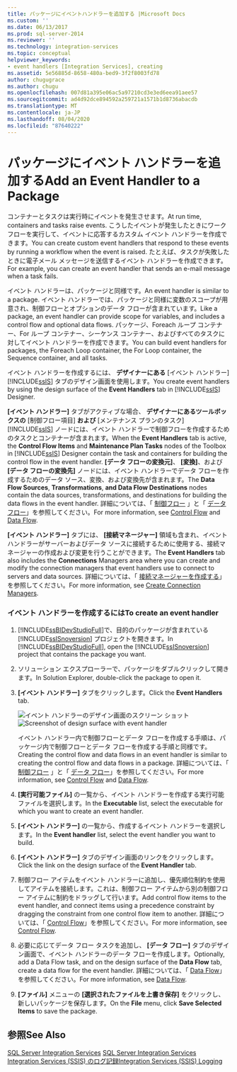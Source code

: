 ```yaml
---
title: パッケージにイベントハンドラーを追加する |Microsoft Docs
ms.custom: ''
ms.date: 06/13/2017
ms.prod: sql-server-2014
ms.reviewer: ''
ms.technology: integration-services
ms.topic: conceptual
helpviewer_keywords:
- event handlers [Integration Services], creating
ms.assetid: 5e56885d-8658-480a-bed9-3f2f8003fd78
author: chugugrace
ms.author: chugu
ms.openlocfilehash: 007d81a395e06ac5a97210cd3e3ed6eea91aee57
ms.sourcegitcommit: ad4d92dce894592a259721a1571b1d8736abacdb
ms.translationtype: MT
ms.contentlocale: ja-JP
ms.lasthandoff: 08/04/2020
ms.locfileid: "87640222"
---
```

# <a name="add-an-event-handler-to-a-package"></a><span data-ttu-id="b68a3-102">パッケージにイベント ハンドラーを追加する</span><span class="sxs-lookup"><span data-stu-id="b68a3-102">Add an Event Handler to a Package</span></span>
  <span data-ttu-id="b68a3-103">コンテナーとタスクは実行時にイベントを発生させます。</span><span class="sxs-lookup"><span data-stu-id="b68a3-103">At run time, containers and tasks raise events.</span></span> <span data-ttu-id="b68a3-104">こうしたイベントが発生したときにワークフローを実行して、イベントに応答するカスタム イベント ハンドラーを作成できます。</span><span class="sxs-lookup"><span data-stu-id="b68a3-104">You can create custom event handlers that respond to these events by running a workflow when the event is raised.</span></span> <span data-ttu-id="b68a3-105">たとえば、タスクが失敗したときに電子メール メッセージを送信するイベント ハンドラーを作成できます。</span><span class="sxs-lookup"><span data-stu-id="b68a3-105">For example, you can create an event handler that sends an e-mail message when a task fails.</span></span>  
  
 <span data-ttu-id="b68a3-106">イベント ハンドラーは、パッケージと同様です。</span><span class="sxs-lookup"><span data-stu-id="b68a3-106">An event handler is similar to a package.</span></span> <span data-ttu-id="b68a3-107">イベント ハンドラーでは、パッケージと同様に変数のスコープが用意され、制御フローとオプションのデータ フローが含まれています。</span><span class="sxs-lookup"><span data-stu-id="b68a3-107">Like a package, an event handler can provide scope for variables, and includes a control flow and optional data flows.</span></span> <span data-ttu-id="b68a3-108">パッケージ、Foreach ループ コンテナー、For ループ コンテナー、シーケンス コンテナー、およびすべてのタスクに対してイベント ハンドラーを作成できます。</span><span class="sxs-lookup"><span data-stu-id="b68a3-108">You can build event handlers for packages, the Foreach Loop container, the For Loop container, the Sequence container, and all tasks.</span></span>  
  
 <span data-ttu-id="b68a3-109">イベント ハンドラーを作成するには、 **デザイナーにある** [イベント ハンドラー] [!INCLUDE[ssIS](../includes/ssis-md.md)] タブのデザイン画面を使用します。</span><span class="sxs-lookup"><span data-stu-id="b68a3-109">You create event handlers by using the design surface of the **Event Handlers** tab in [!INCLUDE[ssIS](../includes/ssis-md.md)] Designer.</span></span>  
  
 <span data-ttu-id="b68a3-110">**[イベント ハンドラー]** タブがアクティブな場合、 **デザイナーにあるツールボックスの** [制御フロー項目] **および** [メンテナンス プランのタスク] [!INCLUDE[ssIS](../includes/ssis-md.md)] ノードには、イベント ハンドラーで制御フローを作成するためのタスクとコンテナーが含まれます。</span><span class="sxs-lookup"><span data-stu-id="b68a3-110">When the **Event Handlers** tab is active, the **Control Flow Items** and **Maintenance Plan Tasks** nodes of the Toolbox in [!INCLUDE[ssIS](../includes/ssis-md.md)] Designer contain the task and containers for building the control flow in the event handler.</span></span> <span data-ttu-id="b68a3-111">**[データ フローの変換元]**、 **[変換]**、および **[データ フローの変換先]** ノードには、イベント ハンドラーでデータ フローを作成するためのデータ ソース、変換、および変換先が含まれます。</span><span class="sxs-lookup"><span data-stu-id="b68a3-111">The **Data Flow Sources**, **Transformations**, **and Data Flow Destinations** nodes contain the data sources, transformations, and destinations for building the data flows in the event handler.</span></span> <span data-ttu-id="b68a3-112">詳細については、「 [制御フロー](control-flow/control-flow.md) 」と「 [データ フロー](data-flow/data-flow.md)」を参照してください。</span><span class="sxs-lookup"><span data-stu-id="b68a3-112">For more information, see [Control Flow](control-flow/control-flow.md) and [Data Flow](data-flow/data-flow.md).</span></span>  
  
 <span data-ttu-id="b68a3-113">**[イベント ハンドラー]** タブには、 **[接続マネージャー]** 領域も含まれ、イベント ハンドラーがサーバーおよびデータ ソースに接続するために使用する、接続マネージャーの作成および変更を行うことができます。</span><span class="sxs-lookup"><span data-stu-id="b68a3-113">The **Event Handlers** tab also includes the **Connections** Managers area where you can create and modify the connection managers that event handlers use to connect to servers and data sources.</span></span> <span data-ttu-id="b68a3-114">詳細については、「 [接続マネージャーを作成する](../../2014/integration-services/create-connection-managers.md)」を参照してください。</span><span class="sxs-lookup"><span data-stu-id="b68a3-114">For more information, see [Create Connection Managers](../../2014/integration-services/create-connection-managers.md).</span></span>  
  
### <a name="to-create-an-event-handler"></a><span data-ttu-id="b68a3-115">イベント ハンドラーを作成するには</span><span class="sxs-lookup"><span data-stu-id="b68a3-115">To create an event handler</span></span>  
  
1.  <span data-ttu-id="b68a3-116">[!INCLUDE[ssBIDevStudioFull](../includes/ssbidevstudiofull-md.md)]で、目的のパッケージが含まれている [!INCLUDE[ssISnoversion](../includes/ssisnoversion-md.md)] プロジェクトを開きます。</span><span class="sxs-lookup"><span data-stu-id="b68a3-116">In [!INCLUDE[ssBIDevStudioFull](../includes/ssbidevstudiofull-md.md)], open the [!INCLUDE[ssISnoversion](../includes/ssisnoversion-md.md)] project that contains the package you want.</span></span>  
  
2.  <span data-ttu-id="b68a3-117">ソリューション エクスプローラーで、パッケージをダブルクリックして開きます。</span><span class="sxs-lookup"><span data-stu-id="b68a3-117">In Solution Explorer, double-click the package to open it.</span></span>  
  
3.  <span data-ttu-id="b68a3-118">**[イベント ハンドラー]** タブをクリックします。</span><span class="sxs-lookup"><span data-stu-id="b68a3-118">Click the **Event Handlers** tab.</span></span>  
  
     <span data-ttu-id="b68a3-119">![イベント ハンドラーのデザイン画面のスクリーン ショット](media/eventhandlers.gif "イベント ハンドラーのデザイン画面のスクリーン ショット")</span><span class="sxs-lookup"><span data-stu-id="b68a3-119">![Screenshot of design surface with event handler](media/eventhandlers.gif "Screenshot of design surface with event handler")</span></span>  
  
     <span data-ttu-id="b68a3-120">イベント ハンドラー内で制御フローとデータ フローを作成する手順は、パッケージ内で制御フローとデータ フローを作成する手順と同様です。</span><span class="sxs-lookup"><span data-stu-id="b68a3-120">Creating the control flow and data flows in an event handler is similar to creating the control flow and data flows in a package.</span></span> <span data-ttu-id="b68a3-121">詳細については、「 [制御フロー](control-flow/control-flow.md) 」と「 [データ フロー](data-flow/data-flow.md)」を参照してください。</span><span class="sxs-lookup"><span data-stu-id="b68a3-121">For more information, see [Control Flow](control-flow/control-flow.md) and [Data Flow](data-flow/data-flow.md).</span></span>  
  
4.  <span data-ttu-id="b68a3-122">**[実行可能ファイル]** の一覧から、イベント ハンドラーを作成する実行可能ファイルを選択します。</span><span class="sxs-lookup"><span data-stu-id="b68a3-122">In the **Executable** list, select the executable for which you want to create an event handler.</span></span>  
  
5.  <span data-ttu-id="b68a3-123">**[イベント ハンドラー]** の一覧から、作成するイベント ハンドラーを選択します。</span><span class="sxs-lookup"><span data-stu-id="b68a3-123">In the **Event handler** list, select the event handler you want to build.</span></span>  
  
6.  <span data-ttu-id="b68a3-124">**[イベント ハンドラー]** タブのデザイン画面のリンクをクリックします。</span><span class="sxs-lookup"><span data-stu-id="b68a3-124">Click the link on the design surface of the **Event Handler** tab.</span></span>  
  
7.  <span data-ttu-id="b68a3-125">制御フロー アイテムをイベント ハンドラーに追加し、優先順位制約を使用してアイテムを接続します。これは、制御フロー アイテムから別の制御フロー アイテムに制約をドラッグして行います。</span><span class="sxs-lookup"><span data-stu-id="b68a3-125">Add control flow items to the event handler, and connect items using a precedence constraint by dragging the constraint from one control flow item to another.</span></span> <span data-ttu-id="b68a3-126">詳細については、「 [Control Flow](control-flow/control-flow.md)」を参照してください。</span><span class="sxs-lookup"><span data-stu-id="b68a3-126">For more information, see [Control Flow](control-flow/control-flow.md).</span></span>  
  
8.  <span data-ttu-id="b68a3-127">必要に応じてデータ フロー タスクを追加し、 **[データ フロー]** タブのデザイン画面で、イベント ハンドラーのデータ フローを作成します。</span><span class="sxs-lookup"><span data-stu-id="b68a3-127">Optionally, add a Data Flow task, and on the design surface of the **Data Flow** tab, create a data flow for the event handler.</span></span> <span data-ttu-id="b68a3-128">詳細については、「 [Data Flow](data-flow/data-flow.md)」を参照してください。</span><span class="sxs-lookup"><span data-stu-id="b68a3-128">For more information, see [Data Flow](data-flow/data-flow.md).</span></span>  
  
9. <span data-ttu-id="b68a3-129">**[ファイル]** メニューの **[選択されたファイルを上書き保存]** をクリックし、新しいパッケージを保存します。</span><span class="sxs-lookup"><span data-stu-id="b68a3-129">On the **File** menu, click **Save Selected Items** to save the package.</span></span>  
  
## <a name="see-also"></a><span data-ttu-id="b68a3-130">参照</span><span class="sxs-lookup"><span data-stu-id="b68a3-130">See Also</span></span>  
 <span data-ttu-id="b68a3-131">[SQL Server Integration Services](../../2014/integration-services/sql-server-integration-services.md) </span><span class="sxs-lookup"><span data-stu-id="b68a3-131">[SQL Server Integration Services](../../2014/integration-services/sql-server-integration-services.md) </span></span>  
 [<span data-ttu-id="b68a3-132">Integration Services &#40;SSIS&#41; のログ記録</span><span class="sxs-lookup"><span data-stu-id="b68a3-132">Integration Services &#40;SSIS&#41; Logging</span></span>](performance/integration-services-ssis-logging.md)  
  
  
